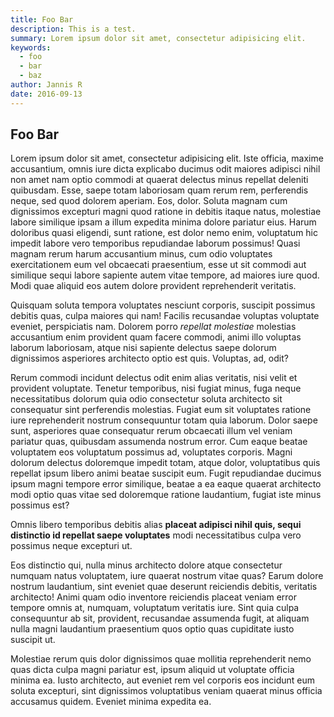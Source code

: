 ```yaml
---
title: Foo Bar
description: This is a test.
summary: Lorem ipsum dolor sit amet, consectetur adipisicing elit.
keywords:
  - foo
  - bar
  - baz
author: Jannis R
date: 2016-09-13
---
```


## Foo Bar

Lorem ipsum dolor sit amet, consectetur adipisicing elit. Iste officia, maxime accusantium, omnis iure dicta explicabo ducimus odit maiores adipisci nihil non amet nam optio commodi at quaerat delectus minus repellat deleniti quibusdam. Esse, saepe totam laboriosam quam rerum rem, perferendis neque, sed quod dolorem aperiam. Eos, dolor. Soluta magnam cum dignissimos excepturi magni quod ratione in debitis itaque natus, molestiae labore similique ipsam a illum expedita minima dolore pariatur eius. Harum doloribus quasi eligendi, sunt ratione, est dolor nemo enim, voluptatum hic impedit labore vero temporibus repudiandae laborum possimus! Quasi magnam rerum harum accusantium minus, cum odio voluptates exercitationem eum vel obcaecati praesentium, esse ut sit commodi aut similique sequi labore sapiente autem vitae tempore, ad maiores iure quod. Modi quae aliquid eos autem dolore provident reprehenderit veritatis.

Quisquam soluta tempora voluptates nesciunt corporis, suscipit possimus debitis quas, culpa maiores qui nam! Facilis recusandae voluptas voluptate eveniet, perspiciatis nam. Dolorem porro *repellat molestiae* molestias accusantium enim provident quam facere commodi, animi illo voluptas laborum laboriosam, atque nisi sapiente delectus saepe dolorum dignissimos asperiores architecto optio est quis. Voluptas, ad, odit?

Rerum commodi incidunt delectus odit enim alias veritatis, nisi velit et provident voluptate. Tenetur temporibus, nisi fugiat minus, fuga neque necessitatibus dolorum quia odio consectetur soluta architecto sit consequatur sint perferendis molestias. Fugiat eum sit voluptates ratione iure reprehenderit nostrum consequuntur totam quia laborum. Dolor saepe sunt, asperiores quae consequatur rerum obcaecati illum vel veniam pariatur quas, quibusdam assumenda nostrum error. Cum eaque beatae voluptatem eos voluptatum possimus ad, voluptates corporis. Magni dolorum delectus doloremque impedit totam, atque dolor, voluptatibus quis repellat ipsum libero animi beatae suscipit eum. Fugit repudiandae ducimus ipsum magni tempore error similique, beatae a ea eaque quaerat architecto modi optio quas vitae sed doloremque ratione laudantium, fugiat iste minus possimus est?

Omnis libero temporibus debitis alias **placeat adipisci nihil quis, sequi distinctio id repellat saepe voluptates** modi necessitatibus culpa vero possimus neque excepturi ut.

Eos distinctio qui, nulla minus architecto dolore atque consectetur numquam natus voluptatem, iure quaerat nostrum vitae quas? Earum dolore nostrum laudantium, sint eveniet quae deserunt reiciendis debitis, veritatis architecto! Animi quam odio inventore reiciendis placeat veniam error tempore omnis at, numquam, voluptatum veritatis iure. Sint quia culpa consequuntur ab sit, provident, recusandae assumenda fugit, at aliquam nulla magni laudantium praesentium quos optio quas cupiditate iusto suscipit ut.

Molestiae rerum quis dolor dignissimos quae mollitia reprehenderit nemo quas dicta culpa magni pariatur est, ipsum aliquid ut voluptate officia minima ea. Iusto architecto, aut eveniet rem vel corporis eos incidunt eum soluta excepturi, sint dignissimos voluptatibus veniam quaerat minus officia accusamus quidem. Eveniet minima expedita ea.

